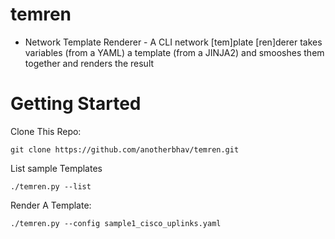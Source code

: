 # temren
- Network Template Renderer - A CLI network [tem]plate [ren]derer takes variables (from a YAML) a template (from a JINJA2) and smooshes them together and renders the result


# Getting Started

Clone This Repo:

    git clone https://github.com/anotherbhav/temren.git


List sample Templates

    ./temren.py --list


Render A Template:

    ./temren.py --config sample1_cisco_uplinks.yaml
